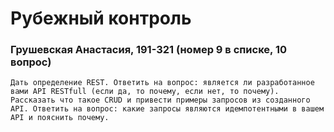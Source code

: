 # Рубежный контроль
### Грушевская Анастасия, 191-321 (номер 9 в списке, 10 вопрос)

`Дать определение REST. Ответить на вопрос: является ли разработанное вами API RESTfull (если да, то почему, если нет, то почему). Рассказать что такое CRUD и привести примеры запросов из созданного API. Ответить на вопрос: какие запросы являются идемпотентными в вашем API и пояснить почему.`

